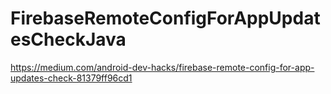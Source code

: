 # FirebaseRemoteConfigForAppUpdatesCheckJava
 https://medium.com/android-dev-hacks/firebase-remote-config-for-app-updates-check-81379ff96cd1
